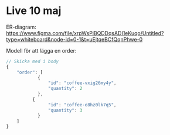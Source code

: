 # Live 10 maj

ER-diagram: https://www.figma.com/file/xrpWsPiBQDDqsADI1eKuqo/Untitled?type=whiteboard&node-id=0-1&t=uEjtqeBCfQqnPhwe-0

Modell för att lägga en order:

```javascript
// Skicka med i body
{
	"order": [
			{
				"id": "coffee-vxig26my4y",
				"quantity": 2
			},
		  {
				"id": "coffee-e8hz0lk7q5",
				"quantity": 3
			}
	]
}
```
